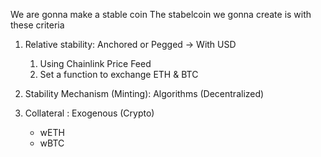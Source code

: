 We are gonna make a stable coin
The stabelcoin we gonna create is with these criteria

1. Relative stability: Anchored or Pegged -> With USD
    1. Using Chainlink Price Feed
    2. Set a function to exchange ETH & BTC 

2. Stability Mechanism (Minting): Algorithms (Decentralized)
3. Collateral : Exogenous (Crypto)
    - wETH
    - wBTC
